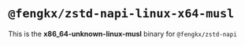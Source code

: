 # `@fengkx/zstd-napi-linux-x64-musl`

This is the **x86_64-unknown-linux-musl** binary for `@fengkx/zstd-napi`
